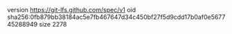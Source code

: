 version https://git-lfs.github.com/spec/v1
oid sha256:0fb879bb38184ac5e7fb467647d34c450bf27f5d9cdd17b0af0e567745288949
size 2278
